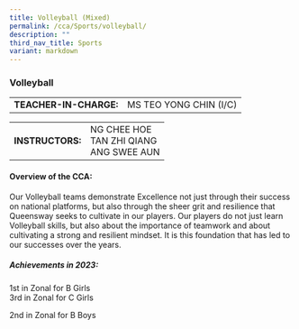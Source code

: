 ```yaml
---
title: Volleyball (Mixed)
permalink: /cca/Sports/volleyball/
description: ""
third_nav_title: Sports
variant: markdown
---
```

### Volleyball

|  	|  	|
|---	|---	|
| **TEACHER-IN-CHARGE:** 	| MS TEO YONG CHIN (I/C)	|

|  	|  	|
|---	|---	|
| **INSTRUCTORS:** 	|NG CHEE HOE <br>TAN ZHI QIANG <br>ANG SWEE AUN|



#### Overview of the CCA:&nbsp;  

Our Volleyball teams demonstrate Excellence not just through their success on national platforms, but also through the sheer grit and resilience that Queensway seeks to cultivate in our players. Our players do not just learn Volleyball skills, but also about the importance of teamwork and about cultivating a strong and resilient mindset. It is this foundation that has led to our successes over the years. 

##### Achievements in 2023:
1st in Zonal for B Girls<br>
3rd in Zonal for C Girls 

2nd in Zonal for B Boys
